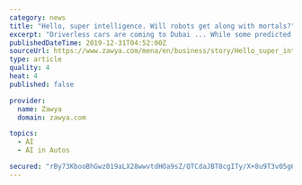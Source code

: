 ```yaml
---
category: news
title: "Hello, super intelligence. Will robots get along with mortals?"
excerpt: "Driverless cars are coming to Dubai ... While some predicted it to happen in 2030, yet today we know that artificial intelligence despite making huge strides is still nowhere near human intelligence. But what if we did achieve this in 10 years? How would things pan out for us? If I did an Einstein-like thought experiment about the future ..."
publishedDateTime: 2019-12-31T04:52:00Z
sourceUrl: https://www.zawya.com/mena/en/business/story/Hello_super_intelligence_Will_robots_get_along_with_mortals-SNG_163457571/
type: article
quality: 4
heat: 4
published: false

provider:
  name: Zawya
  domain: zawya.com

topics:
  - AI
  - AI in Autos

secured: "rBy73KbooBhGwz019aLX28wwvtdHOa9sZ/QTCdaJBT8cgITy/X+8u9T3v05g6YEXenxOM/qkqp/6mdzmI4ZAbvoZkC04mBnFgRsIE5ZQxYGOgQTH10ied/D5knOGBuSOROxSMMJFGiWVpv87BpQxxdoNO6X4YYoIOafXbxffJBel1W0caydvbDJ8rhzvvjFzHJfKY38T7PAC/YfFwm7JJsECxEYWUh+5pvZBUtvmc0jcVNHQjZcRUa2SsL1snu6d81c7GjoSzI5QgJss5gIPs5o7i83qwu0qiM2lcgXxqm8=;XvVh9ET63vp6T9Rt75/img=="
---
```


